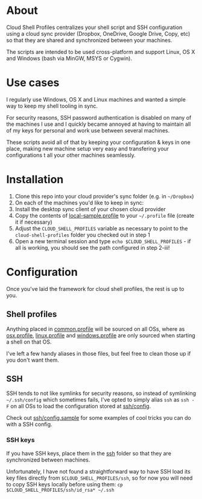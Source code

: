 # About
Cloud Shell Profiles centralizes your shell script and SSH configuration using a
cloud sync provider (Dropbox, OneDrive, Google Drive, Copy, etc) so that they
are shared and synchronized between your machines.

The scripts are intended to be used cross-platform and support Linux, OS X
and Windows (bash via MinGW, MSYS or Cygwin).

# Use cases
I regularly use Windows, OS X and Linux machines and wanted a simple way to keep
my shell tooling in sync.

For security reasons, SSH password authentication is disabled on many of the
machines I use and I quickly became annoyed at having to maintain all of my keys
for personal and work use between several machines.

These scripts avoid all of that by keeping your configuration & keys in one
place, making new machine setup very easy and transfering your configurations t
all your other machines seamlessly.

# Installation
1. Clone this repo into your cloud provider's sync folder (e.g. in `~/Dropbox`)
2. On each of the machines you'd like to keep in sync:
  1. Install the desktop sync client of your chosen cloud provider
  2. Copy the contents of [local-sample.profile](local-sample.profile) to your `~/.profile` file (create it if necessary)
  3. Adjust the `CLOUD_SHELL_PROFILES` variable as necessary to point to the `cloud-shell-profiles` folder you checked out in step 1
3. Open a new terminal session and type `echo $CLOUD_SHELL_PROFILES` - if all is working, you should see the path configured in step 2-iii!

# Configuration
Once you've laid the framework for cloud shell profiles, the rest is up to you.

## Shell profiles
Anything placed in [common.profile](common.profile) will be sourced on all
OSs, where as [osx.profile](osx.profile), [linux.profile](linux.profile) and
[windows.profile](windows.profile) are only sourced when starting a shell on
that OS.

I've left a few handy aliases in those files, but feel free to clean those up if
you don't want them.

## SSH
SSH tends to not like symlinks for security reasons, so instead of symlinking
`~/.ssh/config` which sometimes fails, I've opted to simply alias `ssh` as
`ssh -F` on all OSs to load the configuration stored at [ssh/config](ssh/config).

Check out [ssh/config.sample](ssh/config.sample) for some examples of cool
tricks you can do with a SSH config.

### SSH keys
If you have SSH keys, place them in the [ssh](ssh) folder so that they are
synchronized between machines.

Unfortunately, I have not found a straightforward way to have SSH load its key
files directly from `$CLOUD_SHELL_PROFILES/ssh`, so for now you will need
to copy SSH keys locally before using them: `cp $CLOUD_SHELL_PROFILES/ssh/id_rsa* ~/.ssh`
